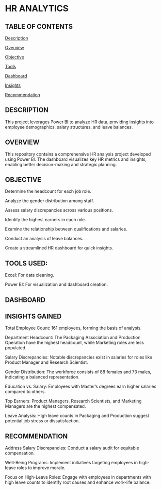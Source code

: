 # HR ANALYTICS

## TABLE OF CONTENTS 
 [Description]() 
 
 [Overview]()
 
 [Objective]() 
 
 [Tools]()
 
 [Dashboard]()
 
 [Insights]() 
 
 [Recommendation]()

 ## DESCRIPTION 
 This project leverages Power BI to analyze HR data, providing insights into employee demographics, salary structures, and leave balances.
 
## OVERVIEW 
This repository contains a comprehensive HR analysis project developed using Power BI. The dashboard visualizes key HR metrics and insights, enabling better decision-making and strategic planning.

## OBJECTIVE 
Determine the headcount for each job role.

Analyze the gender distribution among staff.

Assess salary discrepancies across various positions.

Identify the highest earners in each role.

Examine the relationship between qualifications and salaries.

Conduct an analysis of leave balances.

Create a streamlined HR dashboard for quick insights.

## TOOLS USED:

Excel: For data cleaning.

Power BI: For visualization and dashboard creation.

## DASHBOARD 

## INSIGHTS GAINED

Total Employee Count: 161 employees, forming the basis of analysis.

Department Headcount: The Packaging Association and Production Operation have the highest headcount, while Marketing roles are less populated.

Salary Discrepancies: Notable discrepancies exist in salaries for roles like Product Manager and Research Scientist.

Gender Distribution: The workforce consists of 88 females and 73 males, indicating a balanced representation.

Education vs. Salary: Employees with Master’s degrees earn higher salaries compared to others.

Top Earners: Product Managers, Research Scientists, and Marketing Managers are the highest compensated.

Leave Analysis: High leave counts in Packaging and Production suggest potential job stress or dissatisfaction.



## RECOMMENDATION 
Address Salary Discrepancies: Conduct a salary audit for equitable compensation.

Well-Being Programs: Implement initiatives targeting employees in high-leave roles to improve morale.

Focus on High-Leave Roles: Engage with employees in departments with high leave counts to identify root causes and enhance work-life balance.
